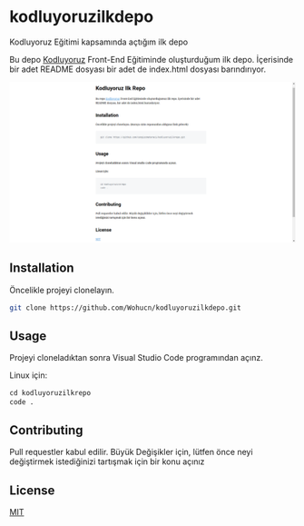 # kodluyoruzilkdepo
Kodluyoruz Eğitimi kapsamında açtığım ilk depo

Bu depo [Kodluyoruz](https://academy.patika.dev/) Front-End Eğitiminde oluşturduğum ilk depo. İçerisinde bir adet README dosyası bir adet de index.html dosyası barındırıyor.

![github](https://raw.githubusercontent.com/Kodluyoruz/taskforce/main/git/odev1/figures/markdown.png)

## Installation 
Öncelikle projeyi clonelayın.

```bash
git clone https://github.com/Wohucn/kodluyoruzilkdepo.git
```

## Usage
Projeyi cloneladıktan sonra Visual Studio Code programından açınz.

Linux için:
```linux
cd kodluyoruzilkrepo
code .
```

## Contributing

Pull requestler kabul edilir. Büyük Değişikler için, lütfen önce neyi değiştirmek istediğinizi tartışmak için bir konu açınız

## License
[MIT](https://choosealicense.com/licenses/mit/)